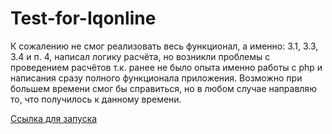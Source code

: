 # Test-for-Iqonline

К сожалению не смог реализовать весь функционал, а именно: 
3.1, 3.3, 3.4 и п. 4, написал логику расчёта, но возникли проблемы с проведением расчётов т.к. ранее не было опыта именно работы с php и написания сразу полного функционала приложения. Возможно при большем времени смог бы справиться, но в любом случае направляю то, что получилось к данному времени. 

[Ссылка для запуска](https://ferrayd.github.io/Test-for-Iqonline/)
 